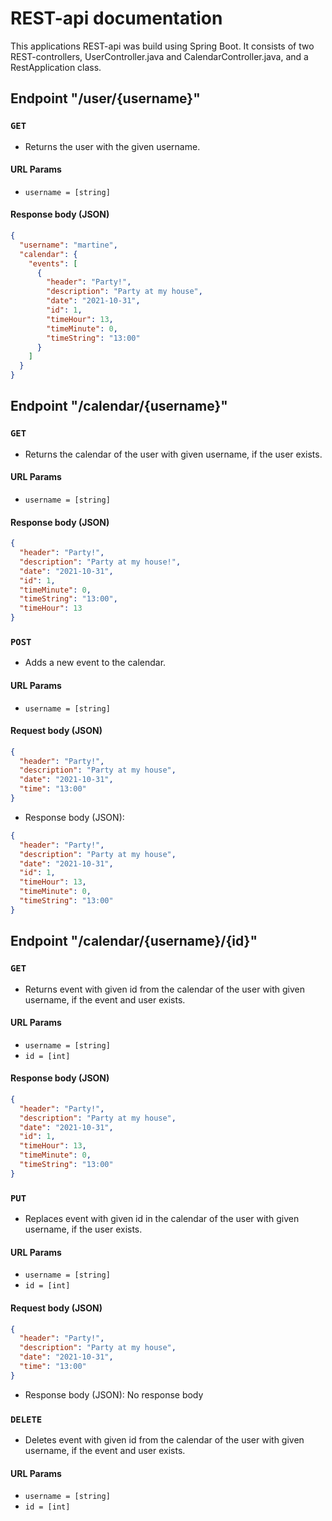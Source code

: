 # REST-api documentation

This applications REST-api was build using Spring Boot. It consists of two REST-controllers, UserController.java and CalendarController.java, and a RestApplication class.

## Endpoint "/user/{username}"

### `GET`

- Returns the user with the given username.

#### URL Params

- `username = [string]`

#### Response body (JSON)

```json
{
  "username": "martine",
  "calendar": {
    "events": [
      {
        "header": "Party!",
        "description": "Party at my house",
        "date": "2021-10-31",
        "id": 1,
        "timeHour": 13,
        "timeMinute": 0,
        "timeString": "13:00"
      }
    ]
  }
}
```

## Endpoint "/calendar/{username}"

### `GET`

- Returns the calendar of the user with given username, if the user exists.

#### URL Params

- `username = [string]`

#### Response body (JSON)

```json
{
  "header": "Party!",
  "description": "Party at my house!",
  "date": "2021-10-31",
  "id": 1,
  "timeMinute": 0,
  "timeString": "13:00",
  "timeHour": 13
}
```

### `POST`

- Adds a new event to the calendar.

#### URL Params

- `username = [string]`

#### Request body (JSON)

```json
{
  "header": "Party!",
  "description": "Party at my house",
  "date": "2021-10-31",
  "time": "13:00"
}
```

- Response body (JSON):

```json
{
  "header": "Party!",
  "description": "Party at my house",
  "date": "2021-10-31",
  "id": 1,
  "timeHour": 13,
  "timeMinute": 0,
  "timeString": "13:00"
}
```

## Endpoint "/calendar/{username}/{id}"

### `GET`

- Returns event with given id from the calendar of the user with given username, if the event and user exists.

#### URL Params

- `username = [string]`
- `id = [int]`

#### Response body (JSON)

```json
{
  "header": "Party!",
  "description": "Party at my house",
  "date": "2021-10-31",
  "id": 1,
  "timeHour": 13,
  "timeMinute": 0,
  "timeString": "13:00"
}
```

### `PUT`

- Replaces event with given id in the calendar of the user with given username, if the user exists.

#### URL Params

- `username = [string]`
- `id = [int]`

#### Request body (JSON)

```json
{
  "header": "Party!",
  "description": "Party at my house",
  "date": "2021-10-31",
  "time": "13:00"
}
```

- Response body (JSON): No response body

### `DELETE`

- Deletes event with given id from the calendar of the user with given username, if the event and user exists.

#### URL Params

- `username = [string]`
- `id = [int]`
